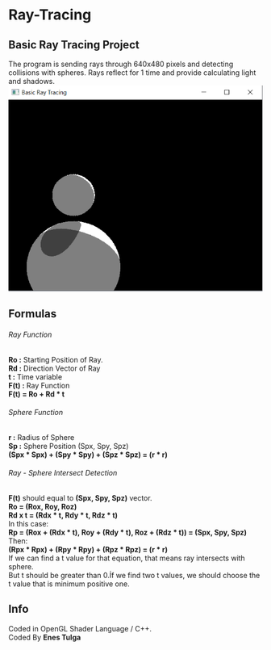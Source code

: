 # Ray-Tracing

## Basic Ray Tracing Project
The program is sending rays through 640x480 pixels and detecting collisions with spheres. Rays reflect for 1 time and provide calculating light and shadows.\
![Image description](https://github.com/EnesTulga/Ray-Tracing/blob/master/Results/rayTracing2.png)

## Formulas
###### Ray Function
**Ro   :** Starting Position of Ray.\
**Rd   :** Direction Vector of Ray\
**t    :** Time variable\
**F(t) :** Ray Function\
**F(t) = Ro + Rd * t**

###### Sphere Function
**r    :** Radius of Sphere\
**Sp   :** Sphere Position (Spx, Spy, Spz)\
**(Spx * Spx) + (Spy * Spy) + (Spz * Spz) = (r * r)**

###### Ray - Sphere Intersect Detection
**F(t)** should equal to **(Spx, Spy, Spz)** vector.\
**Ro = (Rox, Roy, Roz)**\
**Rd x t = (Rdx * t, Rdy * t, Rdz * t)**\
In this case:\
**Rp = (Rox + (Rdx * t), Roy + (Rdy * t), Roz + (Rdz * t)) = (Spx, Spy, Spz)**\
Then:\
**(Rpx * Rpx) + (Rpy * Rpy) + (Rpz * Rpz) = (r * r)**\
If we can find a t value for that equation, that means ray intersects with sphere.\
But t should be greater than 0.İf we find two t values, we should choose the t value that is minimum positive one.

## Info
Coded in OpenGL Shader Language / C++.\
Coded By **Enes Tulga**
